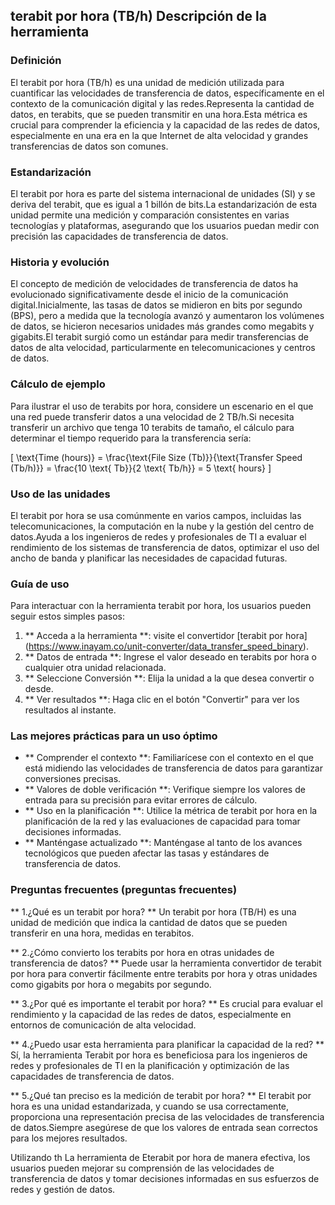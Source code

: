 ## terabit por hora (TB/h) Descripción de la herramienta

### Definición
El terabit por hora (TB/h) es una unidad de medición utilizada para cuantificar las velocidades de transferencia de datos, específicamente en el contexto de la comunicación digital y las redes.Representa la cantidad de datos, en terabits, que se pueden transmitir en una hora.Esta métrica es crucial para comprender la eficiencia y la capacidad de las redes de datos, especialmente en una era en la que Internet de alta velocidad y grandes transferencias de datos son comunes.

### Estandarización
El terabit por hora es parte del sistema internacional de unidades (SI) y se deriva del terabit, que es igual a 1 billón de bits.La estandarización de esta unidad permite una medición y comparación consistentes en varias tecnologías y plataformas, asegurando que los usuarios puedan medir con precisión las capacidades de transferencia de datos.

### Historia y evolución
El concepto de medición de velocidades de transferencia de datos ha evolucionado significativamente desde el inicio de la comunicación digital.Inicialmente, las tasas de datos se midieron en bits por segundo (BPS), pero a medida que la tecnología avanzó y aumentaron los volúmenes de datos, se hicieron necesarios unidades más grandes como megabits y gigabits.El terabit surgió como un estándar para medir transferencias de datos de alta velocidad, particularmente en telecomunicaciones y centros de datos.

### Cálculo de ejemplo
Para ilustrar el uso de terabits por hora, considere un escenario en el que una red puede transferir datos a una velocidad de 2 TB/h.Si necesita transferir un archivo que tenga 10 terabits de tamaño, el cálculo para determinar el tiempo requerido para la transferencia sería:

\[ \text{Time (hours)} = \frac{\text{File Size (Tb)}}{\text{Transfer Speed (Tb/h)}} = \frac{10 \text{ Tb}}{2 \text{ Tb/h}} = 5 \text{ hours} \]

### Uso de las unidades
El terabit por hora se usa comúnmente en varios campos, incluidas las telecomunicaciones, la computación en la nube y la gestión del centro de datos.Ayuda a los ingenieros de redes y profesionales de TI a evaluar el rendimiento de los sistemas de transferencia de datos, optimizar el uso del ancho de banda y planificar las necesidades de capacidad futuras.

### Guía de uso
Para interactuar con la herramienta terabit por hora, los usuarios pueden seguir estos simples pasos:
1. ** Acceda a la herramienta **: visite el convertidor [terabit por hora] (https://www.inayam.co/unit-converter/data_transfer_speed_binary).
2. ** Datos de entrada **: Ingrese el valor deseado en terabits por hora o cualquier otra unidad relacionada.
3. ** Seleccione Conversión **: Elija la unidad a la que desea convertir o desde.
4. ** Ver resultados **: Haga clic en el botón "Convertir" para ver los resultados al instante.

### Las mejores prácticas para un uso óptimo
- ** Comprender el contexto **: Familiarícese con el contexto en el que está midiendo las velocidades de transferencia de datos para garantizar conversiones precisas.
- ** Valores de doble verificación **: Verifique siempre los valores de entrada para su precisión para evitar errores de cálculo.
- ** Uso en la planificación **: Utilice la métrica de terabit por hora en la planificación de la red y las evaluaciones de capacidad para tomar decisiones informadas.
- ** Manténgase actualizado **: Manténgase al tanto de los avances tecnológicos que pueden afectar las tasas y estándares de transferencia de datos.

### Preguntas frecuentes (preguntas frecuentes)

** 1.¿Qué es un terabit por hora? **
Un terabit por hora (TB/H) es una unidad de medición que indica la cantidad de datos que se pueden transferir en una hora, medidas en terabitos.

** 2.¿Cómo convierto los terabits por hora en otras unidades de transferencia de datos? **
Puede usar la herramienta convertidor de terabit por hora para convertir fácilmente entre terabits por hora y otras unidades como gigabits por hora o megabits por segundo.

** 3.¿Por qué es importante el terabit por hora? **
Es crucial para evaluar el rendimiento y la capacidad de las redes de datos, especialmente en entornos de comunicación de alta velocidad.

** 4.¿Puedo usar esta herramienta para planificar la capacidad de la red? **
Sí, la herramienta Terabit por hora es beneficiosa para los ingenieros de redes y profesionales de TI en la planificación y optimización de las capacidades de transferencia de datos.

** 5.¿Qué tan preciso es la medición de terabit por hora? **
El terabit por hora es una unidad estandarizada, y cuando se usa correctamente, proporciona una representación precisa de las velocidades de transferencia de datos.Siempre asegúrese de que los valores de entrada sean correctos para los mejores resultados.

Utilizando th La herramienta de Eterabit por hora de manera efectiva, los usuarios pueden mejorar su comprensión de las velocidades de transferencia de datos y tomar decisiones informadas en sus esfuerzos de redes y gestión de datos.